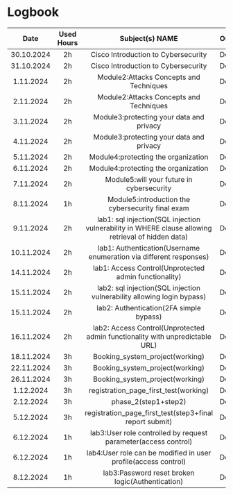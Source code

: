 # Logbook
| Date | Used Hours    | Subject(s) NAME    | Output |
| :-----: | :---: | :---: | :--- |
| 30.10.2024 |  2h   | Cisco Introduction to Cybersecurity  | Done |
| 31.10.2024 |  2h   |Cisco Introduction to Cybersecurity   | Done |
| 1.11.2024 |  2h   | Module2:Attacks Concepts and Techniques  | Done |
| 2.11.2024 |  2h   |Module2:Attacks Concepts and Techniques   | Done |
| 3.11.2024 |  2h   | Module3:protecting your data and privacy  | Done |
| 4.11.2024 |  2h   |Module3:protecting your data and privacy    | Done |
| 5.11.2024 |  2h   | Module4:protecting the organization  | Done |
| 6.11.2024 |  2h   |Module4:protecting the organization   | Done |
| 7.11.2024 |  2h   |Module5:will your future in cybersecurity  | Done |
| 8.11.2024 |  1h   |Module5:introduction the cybersecurity final exam   | Done |
| 9.11.2024 |  2h   |lab1: sql injection(SQL injection vulnerability in WHERE clause allowing retrieval of hidden data)  | Done |
| 10.11.2024 |  2h   |lab1: Authentication(Username enumeration via different responses)   | Done |
| 14.11.2024 |  2h   |lab1: Access Control(Unprotected admin functionality)   | Done |
| 15.11.2024 |  2h   |lab2: sql injection(SQL injection vulnerability allowing login bypass)   | Done |
| 15.11.2024 |  2h   |lab2: Authentication(2FA simple bypass)   | Done |
| 16.11.2024 |  2h   |lab2:  Access Control(Unprotected admin functionality with unpredictable URL)   | Done |
| 18.11.2024 |  3h   |Booking_system_project(working)   | Done |
| 22.11.2024 |  3h   |Booking_system_project(working)   | Done |
| 26.11.2024 |  3h   |Booking_system_project(working)   | Done |
| 1.12.2024 |  3h   |registration_page_first_test(working)   | Done |
| 2.12.2024 |  3h   |phase_2(step1+step2)   | Done |
| 5.12.2024 |  3h   |registration_page_first_test(step3+final report submit)   | Done |
| 6.12.2024 |  1h   |lab3:User role controlled by request parameter(access control)   | Done |
| 6.12.2024 |  1h   |lab4:User role can be modified in user profile(access control)   | Done |
| 8.12.2024 |  1h   |lab3:Password reset broken logic(Authentication)   | Done |

















